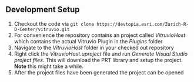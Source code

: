 ## Development Setup

1. Checkout the code via `git clone https://devtopia.esri.com/Zurich-R-D-Center/vitruvio.git`
2. For convenience the repository contains an project called *VitruvioHost* which contains the actual Vitruvio Plugin in the *Plugins* folder
6. Navigate to the *VitruvioHost* folder in your checked out repository
4. Right click the *VitruvioHost.uproject* file and run *Generate Visual Studio project files*. This will download the PRT library and setup the project. **Note** this might take a while.
5. After the project files have been generated the project can be opened 

